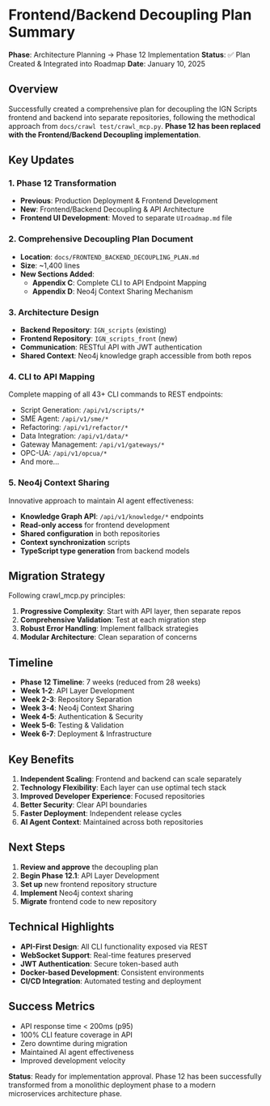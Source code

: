 # Frontend/Backend Decoupling Plan Summary

**Phase**: Architecture Planning → Phase 12 Implementation
**Status**: ✅ Plan Created & Integrated into Roadmap
**Date**: January 10, 2025

## Overview

Successfully created a comprehensive plan for decoupling the IGN Scripts frontend and backend into separate repositories, following the methodical approach from `docs/crawl test/crawl_mcp.py`. **Phase 12 has been replaced with the Frontend/Backend Decoupling implementation**.

## Key Updates

### 1. Phase 12 Transformation
- **Previous**: Production Deployment & Frontend Development
- **New**: Frontend/Backend Decoupling & API Architecture
- **Frontend UI Development**: Moved to separate `UIroadmap.md` file

### 2. Comprehensive Decoupling Plan Document
- **Location**: `docs/FRONTEND_BACKEND_DECOUPLING_PLAN.md`
- **Size**: ~1,400 lines
- **New Sections Added**:
  - **Appendix C**: Complete CLI to API Endpoint Mapping
  - **Appendix D**: Neo4j Context Sharing Mechanism

### 3. Architecture Design
- **Backend Repository**: `IGN_scripts` (existing)
- **Frontend Repository**: `IGN_scripts_front` (new)
- **Communication**: RESTful API with JWT authentication
- **Shared Context**: Neo4j knowledge graph accessible from both repos

### 4. CLI to API Mapping
Complete mapping of all 43+ CLI commands to REST endpoints:
- Script Generation: `/api/v1/scripts/*`
- SME Agent: `/api/v1/sme/*`
- Refactoring: `/api/v1/refactor/*`
- Data Integration: `/api/v1/data/*`
- Gateway Management: `/api/v1/gateways/*`
- OPC-UA: `/api/v1/opcua/*`
- And more...

### 5. Neo4j Context Sharing
Innovative approach to maintain AI agent effectiveness:
- **Knowledge Graph API**: `/api/v1/knowledge/*` endpoints
- **Read-only access** for frontend development
- **Shared configuration** in both repositories
- **Context synchronization** scripts
- **TypeScript type generation** from backend models

## Migration Strategy
Following crawl_mcp.py principles:
1. **Progressive Complexity**: Start with API layer, then separate repos
2. **Comprehensive Validation**: Test at each migration step
3. **Robust Error Handling**: Implement fallback strategies
4. **Modular Architecture**: Clean separation of concerns

## Timeline
- **Phase 12 Timeline**: 7 weeks (reduced from 28 weeks)
- **Week 1-2**: API Layer Development
- **Week 2-3**: Repository Separation
- **Week 3-4**: Neo4j Context Sharing
- **Week 4-5**: Authentication & Security
- **Week 5-6**: Testing & Validation
- **Week 6-7**: Deployment & Infrastructure

## Key Benefits
1. **Independent Scaling**: Frontend and backend can scale separately
2. **Technology Flexibility**: Each layer can use optimal tech stack
3. **Improved Developer Experience**: Focused repositories
4. **Better Security**: Clear API boundaries
5. **Faster Deployment**: Independent release cycles
6. **AI Agent Context**: Maintained across both repositories

## Next Steps
1. **Review and approve** the decoupling plan
2. **Begin Phase 12.1**: API Layer Development
3. **Set up** new frontend repository structure
4. **Implement** Neo4j context sharing
5. **Migrate** frontend code to new repository

## Technical Highlights
- **API-First Design**: All CLI functionality exposed via REST
- **WebSocket Support**: Real-time features preserved
- **JWT Authentication**: Secure token-based auth
- **Docker-based Development**: Consistent environments
- **CI/CD Integration**: Automated testing and deployment

## Success Metrics
- API response time < 200ms (p95)
- 100% CLI feature coverage in API
- Zero downtime during migration
- Maintained AI agent effectiveness
- Improved development velocity

**Status**: Ready for implementation approval. Phase 12 has been successfully transformed from a monolithic deployment phase to a modern microservices architecture phase.
